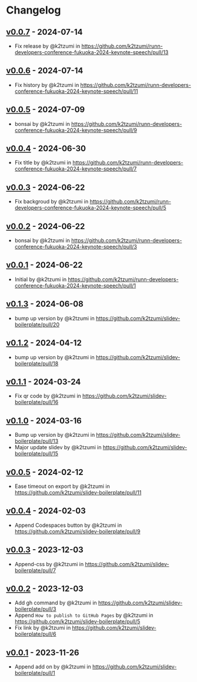 # Changelog

## [v0.0.7](https://github.com/k2tzumi/runn-developers-conference-fukuoka-2024-keynote-speech/compare/v0.0.6...v0.0.7) - 2024-07-14
- Fix release by @k2tzumi in https://github.com/k2tzumi/runn-developers-conference-fukuoka-2024-keynote-speech/pull/13

## [v0.0.6](https://github.com/k2tzumi/runn-developers-conference-fukuoka-2024-keynote-speech/compare/v0.0.5...v0.0.6) - 2024-07-14
- Fix history by @k2tzumi in https://github.com/k2tzumi/runn-developers-conference-fukuoka-2024-keynote-speech/pull/11

## [v0.0.5](https://github.com/k2tzumi/runn-developers-conference-fukuoka-2024-keynote-speech/compare/v0.0.4...v0.0.5) - 2024-07-09
- bonsai by @k2tzumi in https://github.com/k2tzumi/runn-developers-conference-fukuoka-2024-keynote-speech/pull/9

## [v0.0.4](https://github.com/k2tzumi/runn-developers-conference-fukuoka-2024-keynote-speech/compare/v0.0.3...v0.0.4) - 2024-06-30
- Fix title by @k2tzumi in https://github.com/k2tzumi/runn-developers-conference-fukuoka-2024-keynote-speech/pull/7

## [v0.0.3](https://github.com/k2tzumi/runn-developers-conference-fukuoka-2024-keynote-speech/compare/v0.0.2...v0.0.3) - 2024-06-22
- Fix backgroud by @k2tzumi in https://github.com/k2tzumi/runn-developers-conference-fukuoka-2024-keynote-speech/pull/5

## [v0.0.2](https://github.com/k2tzumi/runn-developers-conference-fukuoka-2024-keynote-speech/compare/v0.0.1...v0.0.2) - 2024-06-22
- bonsai by @k2tzumi in https://github.com/k2tzumi/runn-developers-conference-fukuoka-2024-keynote-speech/pull/3

## [v0.0.1](https://github.com/k2tzumi/runn-developers-conference-fukuoka-2024-keynote-speech/commits/v0.0.1) - 2024-06-22
- Initial by @k2tzumi in https://github.com/k2tzumi/runn-developers-conference-fukuoka-2024-keynote-speech/pull/1

## [v0.1.3](https://github.com/k2tzumi/slidev-boilerplate/compare/v0.1.2...v0.1.3) - 2024-06-08
- bump up version by @k2tzumi in https://github.com/k2tzumi/slidev-boilerplate/pull/20

## [v0.1.2](https://github.com/k2tzumi/slidev-boilerplate/compare/v0.1.1...v0.1.2) - 2024-04-12
- bump up version by @k2tzumi in https://github.com/k2tzumi/slidev-boilerplate/pull/18

## [v0.1.1](https://github.com/k2tzumi/slidev-boilerplate/compare/v0.1.0...v0.1.1) - 2024-03-24
- Fix qr code by @k2tzumi in https://github.com/k2tzumi/slidev-boilerplate/pull/16

## [v0.1.0](https://github.com/k2tzumi/slidev-boilerplate/compare/v0.0.5...v0.1.0) - 2024-03-16
- Bump up version by @k2tzumi in https://github.com/k2tzumi/slidev-boilerplate/pull/13
- Major update slidev by @k2tzumi in https://github.com/k2tzumi/slidev-boilerplate/pull/15

## [v0.0.5](https://github.com/k2tzumi/slidev-boilerplate/compare/v0.0.4...v0.0.5) - 2024-02-12
- Ease timeout on export by @k2tzumi in https://github.com/k2tzumi/slidev-boilerplate/pull/11

## [v0.0.4](https://github.com/k2tzumi/slidev-boilerplate/compare/v0.0.3...v0.0.4) - 2024-02-03
- Append Codespaces button by @k2tzumi in https://github.com/k2tzumi/slidev-boilerplate/pull/9

## [v0.0.3](https://github.com/k2tzumi/slidev-boilerplate/compare/v0.0.2...v0.0.3) - 2023-12-03
- Append-css by @k2tzumi in https://github.com/k2tzumi/slidev-boilerplate/pull/7

## [v0.0.2](https://github.com/k2tzumi/slidev-boilerplate/compare/v0.0.1...v0.0.2) - 2023-12-03
- Add gh command by @k2tzumi in https://github.com/k2tzumi/slidev-boilerplate/pull/3
- Append `How to publish to GitHub Pages` by @k2tzumi in https://github.com/k2tzumi/slidev-boilerplate/pull/5
- Fix link by @k2tzumi in https://github.com/k2tzumi/slidev-boilerplate/pull/6

## [v0.0.1](https://github.com/k2tzumi/slidev-boilerplate/commits/v0.0.1) - 2023-11-26
- Append add on by @k2tzumi in https://github.com/k2tzumi/slidev-boilerplate/pull/1
